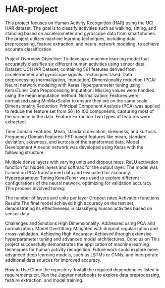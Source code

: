 # HAR-project
This project focuses on Human Activity Recognition (HAR) using the UCI HAR dataset. The goal is to classify activities such as walking, sitting, and standing based on accelerometer and gyroscope data from smartphones. The project utilizes machine learning techniques, including data preprocessing, feature extraction, and neural network modeling, to achieve accurate classification.

Project Overview
Objective: To develop a machine learning model that accurately classifies six different human activities using sensor data.
Dataset: UCI HAR Dataset, containing 561 features derived from accelerometer and gyroscope signals.
Techniques Used:
Data preprocessing (normalization, imputation)
Dimensionality reduction (PCA)
Neural network modeling with Keras
Hyperparameter tuning using KerasTuner
Data Preprocessing
Imputation: Missing values were handled using the mean imputation method.
Normalization: Features were normalized using MinMaxScaler to ensure they are on the same scale.
Dimensionality Reduction: Principal Component Analysis (PCA) was applied to reduce the feature set from 561 to 100 components, capturing most of the variance in the data.
Feature Extraction
Two types of features were extracted:

Time Domain Features: Mean, standard deviation, skewness, and kurtosis.
Frequency Domain Features: FFT-based features like mean, standard deviation, skewness, and kurtosis of the transformed data.
Model Development
A neural network was developed using Keras with the following structure:

Multiple dense layers with varying units and dropout rates.
ReLU activation function for hidden layers and softmax for the output layer.
The model was trained on PCA-transformed data and evaluated for accuracy.
Hyperparameter Tuning
KerasTuner was used to explore different configurations of the neural network, optimizing for validation accuracy. This process involved tuning:

The number of layers and units per layer
Dropout rates
Activation functions
Results
The final model achieved high accuracy on the test set, demonstrating its effectiveness in classifying human activities based on sensor data.

Challenges and Solutions
High Dimensionality: Addressed using PCA and normalization.
Model Overfitting: Mitigated with dropout regularization and cross-validation.
Achieving High Accuracy: Achieved through extensive hyperparameter tuning and advanced model architectures.
Conclusion
This project successfully demonstrates the application of machine learning techniques for human activity recognition. Future work could explore more advanced deep learning models, such as LSTMs or CNNs, and incorporate additional data sources for improved accuracy.

How to Use
Clone the repository.
Install the required dependencies listed in requirements.txt.
Run the Jupyter notebooks to explore data preprocessing, feature extraction, and model training.
